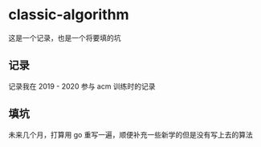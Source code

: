 # classic-algorithm

这是一个记录，也是一个将要填的坑

## 记录

记录我在 2019 - 2020 参与 acm 训练时的记录

## 填坑

未来几个月，打算用 go 重写一遍，顺便补充一些新学的但是没有写上去的算法
